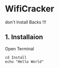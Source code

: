 # WifiCracker

don't Install Backs !!!

## 1. Installaion
Open Terminal

```console
cd Install
echo "Hello World"
```
